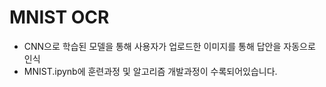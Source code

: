 # MNIST OCR

- CNN으로 학습된 모델을 통해 사용자가 업로드한 이미지를 통해 답안을 자동으로 인식
- MNIST.ipynb에 훈련과정 및 알고리즘 개발과정이 수록되어있습니다.
